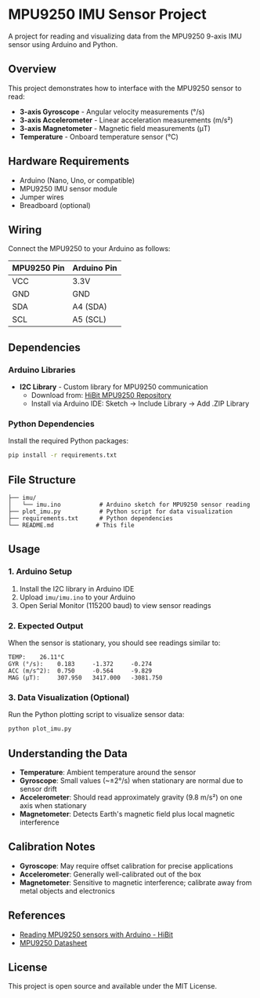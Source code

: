 # MPU9250 IMU Sensor Project

A project for reading and visualizing data from the MPU9250 9-axis IMU sensor using Arduino and Python.

## Overview

This project demonstrates how to interface with the MPU9250 sensor to read:

- **3-axis Gyroscope** - Angular velocity measurements (°/s)
- **3-axis Accelerometer** - Linear acceleration measurements (m/s²)
- **3-axis Magnetometer** - Magnetic field measurements (μT)
- **Temperature** - Onboard temperature sensor (°C)

## Hardware Requirements

- Arduino (Nano, Uno, or compatible)
- MPU9250 IMU sensor module
- Jumper wires
- Breadboard (optional)

## Wiring

Connect the MPU9250 to your Arduino as follows:

| MPU9250 Pin | Arduino Pin |
| ----------- | ----------- |
| VCC         | 3.3V        |
| GND         | GND         |
| SDA         | A4 (SDA)    |
| SCL         | A5 (SCL)    |

## Dependencies

### Arduino Libraries

- **I2C Library** - Custom library for MPU9250 communication
  - Download from: [HiBit MPU9250 Repository](https://github.com/hibit-dev/mpu9250/raw/master/lib/I2C.zip)
  - Install via Arduino IDE: Sketch → Include Library → Add .ZIP Library

### Python Dependencies

Install the required Python packages:

```bash
pip install -r requirements.txt
```

## File Structure

```
├── imu/
│   └── imu.ino           # Arduino sketch for MPU9250 sensor reading
├── plot_imu.py           # Python script for data visualization
├── requirements.txt      # Python dependencies
└── README.md            # This file
```

## Usage

### 1. Arduino Setup

1. Install the I2C library in Arduino IDE
2. Upload `imu/imu.ino` to your Arduino
3. Open Serial Monitor (115200 baud) to view sensor readings

### 2. Expected Output

When the sensor is stationary, you should see readings similar to:

```
TEMP:    26.11°C
GYR (°/s):    0.183     -1.372     -0.274
ACC (m/s^2):  0.750     -0.564     -9.829
MAG (μT):     307.950   3417.000   -3081.750
```

### 3. Data Visualization (Optional)

Run the Python plotting script to visualize sensor data:

```bash
python plot_imu.py
```

## Understanding the Data

- **Temperature**: Ambient temperature around the sensor
- **Gyroscope**: Small values (~±2°/s) when stationary are normal due to sensor drift
- **Accelerometer**: Should read approximately gravity (9.8 m/s²) on one axis when stationary
- **Magnetometer**: Detects Earth's magnetic field plus local magnetic interference

## Calibration Notes

- **Gyroscope**: May require offset calibration for precise applications
- **Accelerometer**: Generally well-calibrated out of the box
- **Magnetometer**: Sensitive to magnetic interference; calibrate away from metal objects and electronics

## References

- [Reading MPU9250 sensors with Arduino - HiBit](https://www.hibit.dev/posts/36/reading-mpu9250-sensors-with-arduino)
- [MPU9250 Datasheet](https://invensense.tdk.com/wp-content/uploads/2015/02/PS-MPU-9250A-01-v1.1.pdf)

## License

This project is open source and available under the MIT License.

